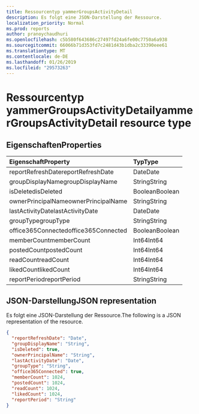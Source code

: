 ```yaml
---
title: Ressourcentyp yammerGroupsActivityDetail
description: Es folgt eine JSON-Darstellung der Ressource.
localization_priority: Normal
ms.prod: reports
author: pranoychaudhuri
ms.openlocfilehash: c5b580f643686c27497fd24a6fe00c7750a6a938
ms.sourcegitcommit: 66066b71d353fd7c2481d43b1dba2c33390eee61
ms.translationtype: MT
ms.contentlocale: de-DE
ms.lasthandoff: 01/26/2019
ms.locfileid: "29573263"
---
```

# <a name="yammergroupsactivitydetail-resource-type"></a><span data-ttu-id="38441-103">Ressourcentyp yammerGroupsActivityDetail</span><span class="sxs-lookup"><span data-stu-id="38441-103">yammerGroupsActivityDetail resource type</span></span>

## <a name="properties"></a><span data-ttu-id="38441-104">Eigenschaften</span><span class="sxs-lookup"><span data-stu-id="38441-104">Properties</span></span>

| <span data-ttu-id="38441-105">Eigenschaft</span><span class="sxs-lookup"><span data-stu-id="38441-105">Property</span></span>           | <span data-ttu-id="38441-106">Typ</span><span class="sxs-lookup"><span data-stu-id="38441-106">Type</span></span>    |
| :----------------- | :------ |
| <span data-ttu-id="38441-107">reportRefreshDate</span><span class="sxs-lookup"><span data-stu-id="38441-107">reportRefreshDate</span></span>  | <span data-ttu-id="38441-108">Date</span><span class="sxs-lookup"><span data-stu-id="38441-108">Date</span></span>    |
| <span data-ttu-id="38441-109">groupDisplayName</span><span class="sxs-lookup"><span data-stu-id="38441-109">groupDisplayName</span></span>   | <span data-ttu-id="38441-110">String</span><span class="sxs-lookup"><span data-stu-id="38441-110">String</span></span>  |
| <span data-ttu-id="38441-111">isDeleted</span><span class="sxs-lookup"><span data-stu-id="38441-111">isDeleted</span></span>          | <span data-ttu-id="38441-112">Boolean</span><span class="sxs-lookup"><span data-stu-id="38441-112">Boolean</span></span> |
| <span data-ttu-id="38441-113">ownerPrincipalName</span><span class="sxs-lookup"><span data-stu-id="38441-113">ownerPrincipalName</span></span> | <span data-ttu-id="38441-114">String</span><span class="sxs-lookup"><span data-stu-id="38441-114">String</span></span>  |
| <span data-ttu-id="38441-115">lastActivityDate</span><span class="sxs-lookup"><span data-stu-id="38441-115">lastActivityDate</span></span>   | <span data-ttu-id="38441-116">Date</span><span class="sxs-lookup"><span data-stu-id="38441-116">Date</span></span>    |
| <span data-ttu-id="38441-117">groupType</span><span class="sxs-lookup"><span data-stu-id="38441-117">groupType</span></span>          | <span data-ttu-id="38441-118">String</span><span class="sxs-lookup"><span data-stu-id="38441-118">String</span></span>  |
| <span data-ttu-id="38441-119">office365Connected</span><span class="sxs-lookup"><span data-stu-id="38441-119">office365Connected</span></span> | <span data-ttu-id="38441-120">Boolean</span><span class="sxs-lookup"><span data-stu-id="38441-120">Boolean</span></span> |
| <span data-ttu-id="38441-121">memberCount</span><span class="sxs-lookup"><span data-stu-id="38441-121">memberCount</span></span>        | <span data-ttu-id="38441-122">Int64</span><span class="sxs-lookup"><span data-stu-id="38441-122">Int64</span></span>   |
| <span data-ttu-id="38441-123">postedCount</span><span class="sxs-lookup"><span data-stu-id="38441-123">postedCount</span></span>        | <span data-ttu-id="38441-124">Int64</span><span class="sxs-lookup"><span data-stu-id="38441-124">Int64</span></span>   |
| <span data-ttu-id="38441-125">readCount</span><span class="sxs-lookup"><span data-stu-id="38441-125">readCount</span></span>          | <span data-ttu-id="38441-126">Int64</span><span class="sxs-lookup"><span data-stu-id="38441-126">Int64</span></span>   |
| <span data-ttu-id="38441-127">likedCount</span><span class="sxs-lookup"><span data-stu-id="38441-127">likedCount</span></span>         | <span data-ttu-id="38441-128">Int64</span><span class="sxs-lookup"><span data-stu-id="38441-128">Int64</span></span>   |
| <span data-ttu-id="38441-129">reportPeriod</span><span class="sxs-lookup"><span data-stu-id="38441-129">reportPeriod</span></span>       | <span data-ttu-id="38441-130">String</span><span class="sxs-lookup"><span data-stu-id="38441-130">String</span></span>  |

## <a name="json-representation"></a><span data-ttu-id="38441-131">JSON-Darstellung</span><span class="sxs-lookup"><span data-stu-id="38441-131">JSON representation</span></span>

<span data-ttu-id="38441-132">Es folgt eine JSON-Darstellung der Ressource.</span><span class="sxs-lookup"><span data-stu-id="38441-132">The following is a JSON representation of the resource.</span></span>

<!-- {
  "blockType": "resource",
  "@odata.type": "microsoft.graph.yammerGroupsActivityDetail"
} -->

```json
{
  "reportRefreshDate": "Date", 
  "groupDisplayName": "String", 
  "isDeleted": true, 
  "ownerPrincipalName": "String", 
  "lastActivityDate": "Date", 
  "groupType": "String", 
  "office365Connected": true, 
  "memberCount": 1024, 
  "postedCount": 1024, 
  "readCount": 1024, 
  "likedCount": 1024, 
  "reportPeriod": "String"
}
```
